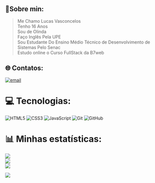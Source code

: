 ## 🙂Sobre min:


<blockquote>
  Me Chamo Lucas Vasconcelos<br>Tenho 16 Anos<br>Sou de Olinda<br>Faço Inglês Pela UPE<br>Sou Estudante Do Ensino Médio Técnico de Desenvolvimento de Sistemas Pelo Senac<br>Estudo online o Curso FullStack da B7web
</blockquote>

## 🌐 Contatos:
[![email](https://img.shields.io/badge/Email-D14836?logo=gmail&logoColor=white)](mailto:lucasvasconcelos6909@gmail.com) 

# 💻 Tecnologias:
![HTML5](https://img.shields.io/badge/html5-%23E34F26.svg?style=for-the-badge&logo=html5&logoColor=white) ![CSS3](https://img.shields.io/badge/css3-%231572B6.svg?style=for-the-badge&logo=css3&logoColor=white) ![JavaScript](https://img.shields.io/badge/javascript-%23323330.svg?style=for-the-badge&logo=javascript&logoColor=%23F7DF1E) ![Git](https://img.shields.io/badge/git-%23F05033.svg?style=for-the-badge&logo=git&logoColor=white) ![GitHub](https://img.shields.io/badge/github-%23121011.svg?style=for-the-badge&logo=github&logoColor=white)
# 📊 Minhas estatísticas:
![](https://github-readme-stats.vercel.app/api?username=y2lucas&theme=shadow_blue&hide_border=false&include_all_commits=false&count_private=false)<br/>
![](https://nirzak-streak-stats.vercel.app/?user=y2lucas&theme=shadow_blue&hide_border=false)<br/>
![](https://github-readme-stats.vercel.app/api/top-langs/?username=y2lucas&theme=shadow_blue&hide_border=false&include_all_commits=false&count_private=false&layout=compact)

[![](https://visitcount.itsvg.in/api?id=y2lucas&icon=0&color=0)](https://visitcount.itsvg.in)

